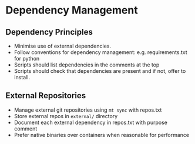 # Dependency Management

## Dependency Principles

- Minimise use of external dependencies.
- Follow conventions for dependency management: e.g. requirements.txt for python
- Scripts should list dependencies in the comments at the top
- Scripts should check that dependencies are present and if not, offer to install.

## External Repositories

- Manage external git repositories using `mt sync` with repos.txt
- Store external repos in `external/` directory
- Document each external dependency in repos.txt with purpose comment
- Prefer native binaries over containers when reasonable for performance